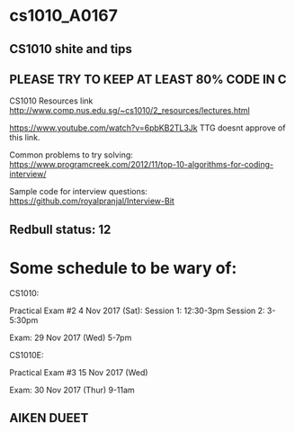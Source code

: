 # cs1010_A0167

## CS1010 shite and tips

## PLEASE TRY TO KEEP AT LEAST 80% CODE IN C

CS1010 Resources link
http://www.comp.nus.edu.sg/~cs1010/2_resources/lectures.html

https://www.youtube.com/watch?v=6pbKB2TL3Jk
TTG doesnt approve of this link.

Common problems to try solving:
https://www.programcreek.com/2012/11/top-10-algorithms-for-coding-interview/

Sample code for interview questions: 
https://github.com/royalpranjal/Interview-Bit

## Redbull status: 12

# Some schedule to be wary of: 

CS1010:

Practical Exam #2	4 Nov 2017 (Sat):
Session 1: 12:30-3pm
Session 2: 3-5:30pm

Exam: 
29 Nov 2017 (Wed)	5-7pm	

CS1010E:

Practical Exam #3	15 Nov 2017 (Wed)

Exam:
30 Nov 2017 (Thur)	9-11am

## AIKEN      DUEET
